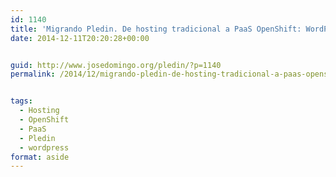 ```yaml
---
id: 1140
title: 'Migrando Pledin. De hosting tradicional a PaaS OpenShift: WordPress'
date: 2014-12-11T20:20:28+00:00


guid: http://www.josedomingo.org/pledin/?p=1140
permalink: /2014/12/migrando-pledin-de-hosting-tradicional-a-paas-openshift-wordpress/


tags:
  - Hosting
  - OpenShift
  - PaaS
  - Pledin
  - wordpress
format: aside
---
```

